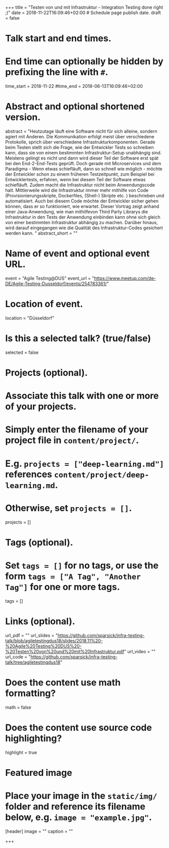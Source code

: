 +++
title = "Testen von und mit Infrastruktur - Integration Testing done right ;)"
date = 2018-11-22T16:09:46+02:00  # Schedule page publish date.
draft = false

# Talk start and end times.
#   End time can optionally be hidden by prefixing the line with `#`.
time_start = 2018-11-22
#time_end = 2018-06-13T16:09:46+02:00

# Abstract and optional shortened version.
abstract = "Heutzutage läuft eine Software nicht für sich alleine, sondern agiert mit Anderen. Die Kommunikation erfolgt meist über verschiedene Protokolle, sprich über verschiedene Infrastrukturkomponenten. Gerade beim Testen stellt sich die Frage, wie der Entwickler Tests so schreiben kann, dass sie von einem bestimmten Infrastruktur-Setup unabhängig sind. Meistens gelingt es nicht und dann wird dieser Teil der Software erst spät bei den End-2-End-Tests geprüft. Doch gerade mit Microservices und dem Paradigma - Wenn etwas schiefläuft, dann so schnell wie möglich - möchte der Entwickler schon zu einem früheren Testzeitpunkt, zum Beispiel bei Entwicklertests, erfahren, wenn bei diesem Teil der Software etwas schiefläuft. Zudem macht die Infrastruktur nicht beim Anwendungscode halt. Mittlerweile wird die Infrastruktur immer mehr mithilfe von Code (Provisionierungsskripte, Dockerfiles, (Shell-) Skripte etc. ) beschrieben und automatisiert. Auch bei diesem Code möchte der Entwickler sicher gehen können, dass er so funktioniert, wie erwartet. Dieser Vortrag zeigt anhand einer Java-Anwendung, wie man mithilfevon Third Party Librarys die Infrastruktur in den Tests der Anwendung einbinden kann ohne sich gleich von einer bestimmten Infrastruktur abhängig zu machen. Darüber hinaus, wird darauf eingegangen wie die Qualität des Infrastruktur-Codes gesichert werden kann. "
abstract_short = ""

# Name of event and optional event URL.
event = "Agile Testing@DUS"
event_url = "https://www.meetup.com/de-DE/Agile-Testing-Dusseldorf/events/254783361/"

# Location of event.
location = "Düsseldorf"

# Is this a selected talk? (true/false)
selected = false

# Projects (optional).
#   Associate this talk with one or more of your projects.
#   Simply enter the filename of your project file in `content/project/`.
#   E.g. `projects = ["deep-learning.md"]` references `content/project/deep-learning.md`.
#   Otherwise, set `projects = []`.
projects = []

# Tags (optional).
#   Set `tags = []` for no tags, or use the form `tags = ["A Tag", "Another Tag"]` for one or more tags.
tags = []

# Links (optional).
url_pdf = ""
url_slides = "https://github.com/sparsick/infra-testing-talk/blob/agiletestingdus18/slides/2018.11%20-%20Agile%20Testing%20DUS%20-%20Testen%20von%20und%20mit%20Infrastruktur.pdf"
url_video = ""
url_code = "https://github.com/sparsick/infra-testing-talk/tree/agiletestingdus18"

# Does the content use math formatting?
math = false

# Does the content use source code highlighting?
highlight = true

# Featured image
# Place your image in the `static/img/` folder and reference its filename below, e.g. `image = "example.jpg"`.
[header]
image = ""
caption = ""

+++
